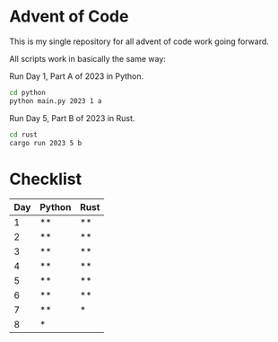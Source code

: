 # Advent of Code

This is my single repository for all advent of code work going forward.


All scripts work in basically the same way:


Run Day 1, Part A of 2023 in Python.
```bash
cd python
python main.py 2023 1 a
```

Run Day 5, Part B of 2023 in Rust.
```bash
cd rust
cargo run 2023 5 b
```


# Checklist

| Day | Python | Rust |
| --- | ------ | ---- |
|  1  |   **   |  **  |
|  2  |   **   |  **  |
|  3  |   **   |  **  |
|  4  |   **   |  **  |
|  5  |   **   |  **  |
|  6  |   **   |  **  |
|  7  |   **   |  *   |
|  8  |   *    |      |
